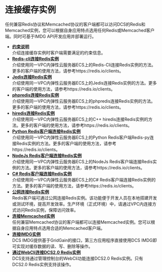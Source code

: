 # 连接缓存实例<a name="ZH-CN_TOPIC_0046844811"></a>

任何兼容Redis协议和Memcached协议的客户端都可以访问DCS的Redis和Memcached实例，您可以根据自身应用特点选用任何Redis或Memcached客户端。同时可基于IMDG API开发应用并部署运行。

-   **[约束说明](约束说明.md)**  
介绍连接缓存实例时客户端需要满足的约束信息。
-   **[Redis-cli连接Redis实例](Redis-cli连接Redis实例.md)**  
介绍使用同一VPC内弹性云服务器ECS上的Redis-Cli连接Redis实例的方法。更多的客户端的使用方法，请参考https://redis.io/clients。
-   **[Jedis连接Redis实例](Jedis连接Redis实例.md)**  
介绍使用同一VPC内弹性云服务器ECS上的Jedis连接Redis实例的方法。更多的客户端的使用方法，请参考https://redis.io/clients。
-   **[phpredis连接Redis实例](phpredis连接Redis实例.md)**  
介绍使用同一VPC内弹性云服务器ECS上的phpredis连接Redis实例的方法。更多的客户端的使用方法，请参考https://redis.io/clients。
-   **[hiredis连接Redis实例](hiredis连接Redis实例.md)**  
介绍使用同一VPC内弹性云服务器ECS上的C++  hiredis连接Redis实例的方法。更多的客户端的使用方法，请参考https://redis.io/clients。
-   **[Python Redis客户端连接Redis实例](Python-Redis客户端连接Redis实例.md)**  
介绍使用同一VPC内弹性云服务器ECS上的Python Redis客户端Redis-py连接Redis实例的方法。更多的客户端的使用方法，请参考https://redis.io/clients。
-   **[NodeJs Redis客户端连接Redis实例](NodeJs-Redis客户端连接Redis实例.md)**  
介绍使用同一VPC内弹性云服务器ECS上的NodeJs Redis客户端连接Redis实例的方法。更多的客户端的使用方法，请参考https://redis.io/clients。
-   **[C\# Redis客户端连接Redis实例](C-Redis客户端连接Redis实例.md)**  
介绍使用同一VPC内弹性云服务器ECS上的C\# Redis客户端连接Redis实例的方法。更多的客户端的使用方法，请参考https://redis.io/clients。
-   **[公网连接Redis实例](公网连接Redis实例.md)**  
Redis客户端可通过公网连接Redis实例。该功能便于开发人员在本地搭建开发或测试环境，提高开发效率。生产环境（正式环境）中，请通过VPC内连接方式访问Redis实例，保障访问效率。
-   **[连接Memcached实例](连接Memcached实例.md)**  
任何兼容Memcached协议的客户端都可以连接Memcached实例。您可以根据自身应用特点选用合适的Memcached客户端。
-   **[连接IMDG实例](连接IMDG实例.md)**  
DCS IMDG提供基于GridGain的接口，第三方应用程序直接使用DCS IMDG即可实现对缓存数据的读、写、删除等操作。
-   **[通过WebCli连接DCS2.0 Redis实例](通过WebCli连接DCS2-0-Redis实例.md)**  
DCS支持通过管理控制台的WebCli功能连接DCS2.0 Redis实例。只有DCS2.0 Redis实例支持该操作。

